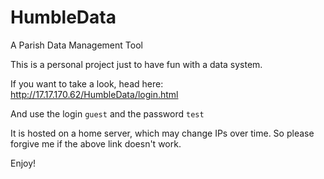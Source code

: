 # HumbleData
A Parish Data Management Tool

This is a personal project just to have fun with a data system.

If you want to take a look, head here: http://17.17.170.62/HumbleData/login.html

And use the login `guest` and the password `test` 

It is hosted on a home server, which may change IPs over time. So please forgive me if the above link doesn't work.

Enjoy!
